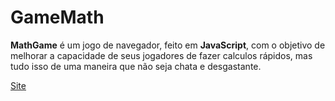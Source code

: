 # GameMath
 **MathGame** é um jogo de navegador, feito em **JavaScript**, com o objetivo de melhorar a capacidade de seus jogadores de fazer calculos rápidos, mas tudo isso de uma maneira que não seja chata e desgastante.

 [Site](https://joaoscoelho.github.io/GameMath)